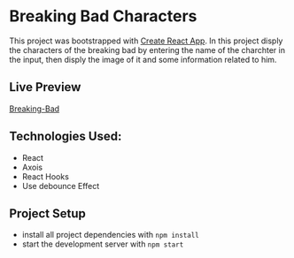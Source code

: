 # Breaking Bad Characters
This project was bootstrapped with [Create React App](https://github.com/facebook/create-react-app).
In this project disply the characters of the breaking bad by entering the name of the charchter in the input,
then disply the image of it and some information related to him.

## Live Preview
[Breaking-Bad](https://zealous-neumann-7ef8f7.netlify.app/)

## Technologies Used:
* React
* Axois
* React Hooks
* Use debounce Effect
## Project Setup
* install all project dependencies with `npm install`
* start the development server with `npm start`
